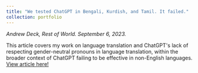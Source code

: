 ```yaml
---
title: "We tested ChatGPT in Bengali, Kurdish, and Tamil. It failed."
collection: portfolio
---
```


_Andrew Deck, Rest of World. September 6, 2023._

This article covers my work on language translation and ChatGPT's lack of respecting gender-neutral pronouns in language translation, within the broader context of ChatGPT failing to be effective in non-English languages. <a href = "https://restofworld.org/2023/chatgpt-problems-global-language-testing/">View article here!</a>

